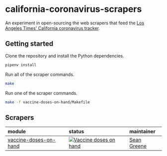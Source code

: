 # california-coronavirus-scrapers

An experiment in open-sourcing the web scrapers that feed the [Los Angeles Times' California coronavirus tracker](https://www.latimes.com/projects/california-coronavirus-cases-tracking-outbreak/).

## Getting started

Clone the repository and install the Python dependencies.

```zsh
pipenv install
```

Run all of the scraper commands.

```zsh
make
```

Run one of the scraper commands.

```zsh
make -f vaccine-doses-on-hand/Makefile
```

## Scrapers

| module                  | status                                                                                                                                                                                                                                                   | maintainer  |
|:----------------------|:---------------------------------------------------------------------------------------------------------------------------------------------------------------------------------------------------------------------------------------------------------|:------------|
| [vaccine-doses-on-hand](https://github.com/datadesk/california-coronavirus-scrapers/tree/main/vaccine-doses-on-hand) | [![Vaccine doses on hand](https://github.com/datadesk/california-coronavirus-scrapers/actions/workflows/vaccine-doses-on-hand.yaml/badge.svg)](https://github.com/datadesk/california-coronavirus-scrapers/actions/workflows/vaccine-doses-on-hand.yaml) | [Sean Greene](https://www.latimes.com/people/sean-greene) |
